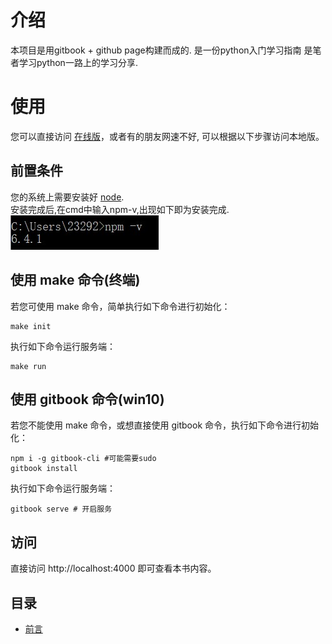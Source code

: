 # 介绍

本项目是用gitbook + github page构建而成的.
是一份python入门学习指南
是笔者学习python一路上的学习分享.


# 使用

您可以直接访问 [在线版](https://hubhack.cn/python-book/)，或者有的朋友网速不好, 可以根据以下步骤访问本地版。

## 前置条件

您的系统上需要安装好 [node](https://nodejs.org/zh-cn/).  
安装完成后,在cmd中输入npm-v,出现如下即为安装完成.   
![npm](./img/npm.jpg)

## 使用 make 命令(终端)

若您可使用 make 命令，简单执行如下命令进行初始化：

```console
make init
```

执行如下命令运行服务端：

```console
make run
```

## 使用 gitbook 命令(win10)

若您不能使用 make 命令，或想直接使用 gitbook 命令，执行如下命令进行初始化：

```console
npm i -g gitbook-cli #可能需要sudo
gitbook install
```

执行如下命令运行服务端：

```console
gitbook serve # 开启服务
```

## 访问

直接访问 http://localhost:4000 即可查看本书内容。

## 目录

- [前言](README.md)